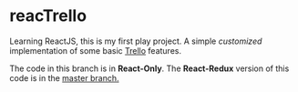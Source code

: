 # reacTrello
Learning ReactJS, this is my first play project. A simple *customized* implementation of some basic [Trello](https://www.trello.com) features.

 The code in this branch is in **React-Only**. The **React-Redux** version of this code is in the [master branch.]([Trello](https://www.trello.com))
